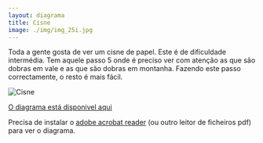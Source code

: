 ```yaml
---
layout: diagrama
title: Cisne
image: ./img/img_25i.jpg
---
```


Toda a gente gosta de ver um cisne de papel. Este é de dificuldade intermédia. Tem aquele passo 5 onde é preciso ver com atenção as que são dobras em vale e as que são dobras em montanha. Fazendo este passo correctamente, o resto é mais fácil.

![Cisne](../img/img_25i.jpg)

[O diagrama está disponivel aqui](../pdf/zwaan.pdf)

Precisa de instalar o [adobe acrobat reader](http://get.adobe.com/br/reader/) (ou outro leitor de ficheiros pdf) para ver o diagrama.